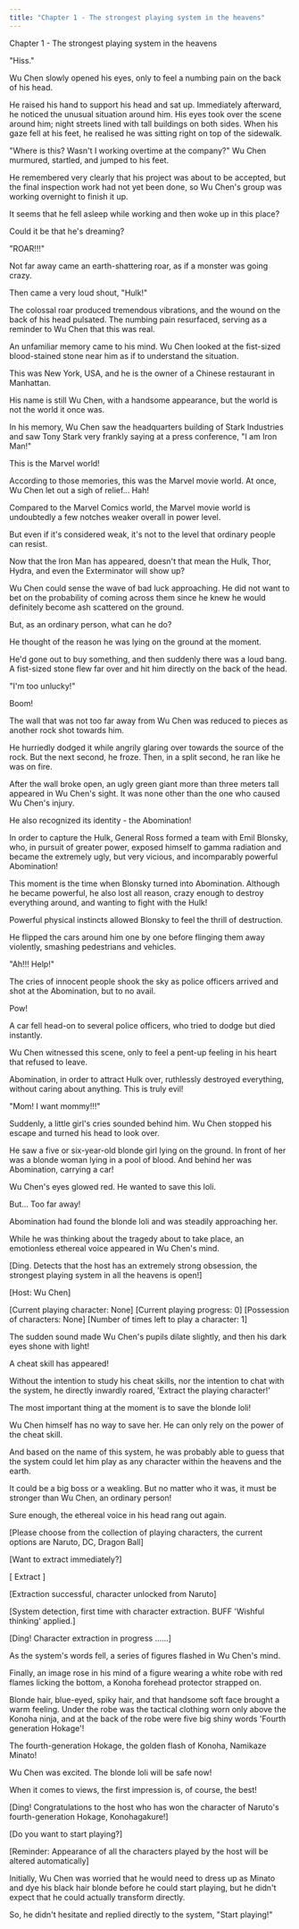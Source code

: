 ```yaml
---
title: "Chapter 1 - The strongest playing system in the heavens"
---
```


Chapter 1 - The strongest playing system in the heavens

"Hiss."

Wu Chen slowly opened his eyes, only to feel a numbing pain on the back of his head.

He raised his hand to support his head and sat up. Immediately afterward, he noticed the unusual situation around him.
His eyes took over the scene around him; night streets lined with tall buildings on both sides. When his gaze fell at his feet, he realised he was sitting right on top of the sidewalk.

"Where is this? Wasn't I working overtime at the company?" Wu Chen murmured, startled, and jumped to his feet.

He remembered very clearly that his project was about to be accepted, but the final inspection work had not yet been done, so Wu Chen's group was working overnight to finish it up.

It seems that he fell asleep while working and then woke up in this place?

Could it be that he's dreaming?

"ROAR!!!"

Not far away came an earth-shattering roar, as if a monster was going crazy.

Then came a very loud shout, "Hulk!" 

The colossal roar produced tremendous vibrations, and the wound on the back of his head pulsated. The numbing pain resurfaced, serving as a reminder to Wu Chen that this was real.

An unfamiliar memory came to his mind. Wu Chen looked at the fist-sized blood-stained stone near him as if to understand the situation.

This was New York, USA, and he is the owner of a Chinese restaurant in Manhattan.

His name is still Wu Chen, with a handsome appearance, but the world is not the world it once was.

In his memory, Wu Chen saw the headquarters building of Stark Industries and saw Tony Stark very frankly saying at a press conference, "I am Iron Man!"

This is the Marvel world!

According to those memories, this was the Marvel movie world.
At once, Wu Chen let out a sigh of relief... Hah!

Compared to the Marvel Comics world, the Marvel movie world is undoubtedly a few notches weaker overall in power level.

But even if it's considered weak, it's not to the level that ordinary people can resist.

Now that the Iron Man has appeared, doesn't that mean the Hulk, Thor, Hydra, and even the Exterminator will show up?


Wu Chen could sense the wave of bad luck approaching. He did not want to bet on the probability of coming across them since he knew he would definitely become ash scattered on the ground.

But, as an ordinary person, what can he do?

He thought of the reason he was lying on the ground at the moment.

He'd gone out to buy something, and then suddenly there was a loud bang. A fist-sized stone flew far over and hit him directly on the back of the head.

"I'm too unlucky!"

Boom!

The wall that was not too far away from Wu Chen was reduced to pieces as another rock shot towards him.

He hurriedly dodged it while angrily glaring over towards the source of the rock.
But the next second, he froze. Then, in a split second, he ran like he was on fire. 

After the wall broke open, an ugly green giant more than three meters tall appeared in Wu Chen's sight. It was none other than the one who caused Wu Chen's injury.

He also recognized its identity - the Abomination!

In order to capture the Hulk, General Ross formed a team with Emil Blonsky, who, in pursuit of greater power, exposed himself to gamma radiation and became the extremely ugly, but very vicious, and incomparably powerful Abomination!

This moment is the time when Blonsky turned into Abomination. Although he became powerful, he also lost all reason, crazy enough to destroy everything around, and wanting to fight with the Hulk!

Powerful physical instincts allowed Blonsky to feel the thrill of destruction.

He flipped the cars around him one by one before flinging them away violently, smashing pedestrians and vehicles.

"Ah!!! Help!"

The cries of innocent people shook the sky as police officers arrived and shot at the Abomination, but to no avail.

Pow!

A car fell head-on to several police officers, who tried to dodge but died instantly.

Wu Chen witnessed this scene, only to feel a pent-up feeling in his heart that refused to leave.

Abomination, in order to attract Hulk over, ruthlessly destroyed everything, without caring about anything. This is truly evil!

"Mom! I want mommy!!!"

Suddenly, a little girl's cries sounded behind him. Wu Chen stopped his escape and turned his head to look over.

He saw a five or six-year-old blonde girl lying on the ground. In front of her was a blonde woman lying in a pool of blood. And behind her was Abomination, carrying a car!

Wu Chen's eyes glowed red. He wanted to save this loli.

But... Too far away!

Abomination had found the blonde loli and was steadily approaching her.

While he was thinking about the tragedy about to take place, an emotionless ethereal voice appeared in Wu Chen's mind.

[Ding. Detects that the host has an extremely strong obsession, the strongest playing system in all the heavens is open!] 

[Host: Wu Chen]

[Current playing character: None] 
[Current playing progress: 0] 
[Possession of characters: None] 
[Number of times left to play a character: 1]

The sudden sound made Wu Chen's pupils dilate slightly, and then his dark eyes shone with light!

A cheat skill has appeared!



Without the intention to study his cheat skills, nor the intention to chat with the system, he directly inwardly roared, 'Extract the playing character!' 

The most important thing at the moment is to save the blonde loli!

Wu Chen himself has no way to save her. He can only rely on the power of the cheat skill.

And based on the name of this system, he was probably able to guess that the system could let him play as any character within the heavens and the earth.

It could be a big boss or a weakling.
But no matter who it was, it must be stronger than Wu Chen, an ordinary person!

Sure enough, the ethereal voice in his head rang out again.

[Please choose from the collection of playing characters, the current options are Naruto, DC, Dragon Ball]

[Want to extract immediately?] 

[ Extract ] 

[Extraction successful, character unlocked from Naruto]

[System detection, first time with character extraction. BUFF 'Wishful thinking' applied.]

[Ding! Character extraction in progress ......]

As the system's words fell, a series of figures flashed in Wu Chen's mind.

Finally, an image rose in his mind of a figure wearing a white robe with red flames licking the bottom, a Konoha forehead protector strapped on.

Blonde hair, blue-eyed, spiky hair, and that handsome soft face brought a warm feeling. Under the robe was the tactical clothing worn only above the Konoha ninja, and at the back of the robe were five big shiny words 'Fourth generation Hokage'!

The fourth-generation Hokage, the golden flash of Konoha, Namikaze Minato!

Wu Chen was excited. The blonde loli will be safe now!

When it comes to views, the first impression is, of course, the best!


[Ding! Congratulations to the host who has won the character of Naruto's fourth-generation Hokage, Konohagakure!]

[Do you want to start playing?] 

[Reminder: Appearance of all the characters played by the host will be altered automatically]

Initially, Wu Chen was worried that he would need to dress up as Minato and dye his black hair blonde before he could start playing, but he didn't expect that he could actually transform directly.

So, he didn't hesitate and replied directly to the system, "Start playing!"

 